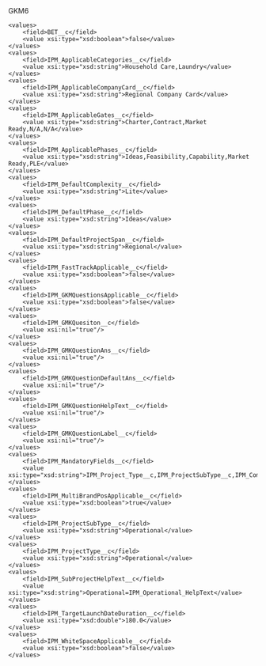 <?xml version="1.0" encoding="UTF-8"?>
<CustomMetadata xmlns="http://soap.sforce.com/2006/04/metadata" xmlns:xsi="http://www.w3.org/2001/XMLSchema-instance" xmlns:xsd="http://www.w3.org/2001/XMLSchema">
    <label>GKM6</label>
     
    <values>
        <field>BET__c</field>
        <value xsi:type="xsd:boolean">false</value>
    </values>
    <values>
        <field>IPM_ApplicableCategories__c</field>
        <value xsi:type="xsd:string">Household Care,Laundry</value>
    </values>
    <values>
        <field>IPM_ApplicableCompanyCard__c</field>
        <value xsi:type="xsd:string">Regional Company Card</value>
    </values>
    <values>
        <field>IPM_ApplicableGates__c</field>
        <value xsi:type="xsd:string">Charter,Contract,Market Ready,N/A,N/A</value>
    </values>
    <values>
        <field>IPM_ApplicablePhases__c</field>
        <value xsi:type="xsd:string">Ideas,Feasibility,Capability,Market Ready,PLE</value>
    </values>
    <values>
        <field>IPM_DefaultComplexity__c</field>
        <value xsi:type="xsd:string">Lite</value>
    </values>
    <values>
        <field>IPM_DefaultPhase__c</field>
        <value xsi:type="xsd:string">Ideas</value>
    </values>
    <values>
        <field>IPM_DefaultProjectSpan__c</field>
        <value xsi:type="xsd:string">Regional</value>
    </values>
    <values>
        <field>IPM_FastTrackApplicable__c</field>
        <value xsi:type="xsd:boolean">false</value>
    </values>
    <values>
        <field>IPM_GKMQuestionsApplicable__c</field>
        <value xsi:type="xsd:boolean">false</value>
    </values>
    <values>
        <field>IPM_GMKQuesiton__c</field>
        <value xsi:nil="true"/>
    </values>
    <values>
        <field>IPM_GMKQuestionAns__c</field>
        <value xsi:nil="true"/>
    </values>
    <values>
        <field>IPM_GMKQuestionDefaultAns__c</field>
        <value xsi:nil="true"/>
    </values>
    <values>
        <field>IPM_GMKQuestionHelpText__c</field>
        <value xsi:nil="true"/>
    </values>
    <values>
        <field>IPM_GMKQuestionLabel__c</field>
        <value xsi:nil="true"/>
    </values>
    <values>
        <field>IPM_MandatoryFields__c</field>
        <value xsi:type="xsd:string">IPM_Project_Type__c,IPM_ProjectSubType__c,IPM_Company_Card__c,IPM_Brand_Positioning__c,IPM_Project_Name__c,IPM_Category_Text__c,IPM_Target_Launch_Dates__c</value>
    </values>
    <values>
        <field>IPM_MultiBrandPosApplicable__c</field>
        <value xsi:type="xsd:boolean">true</value>
    </values>
    <values>
        <field>IPM_ProjectSubType__c</field>
        <value xsi:type="xsd:string">Operational</value>
    </values>
    <values>
        <field>IPM_ProjectType__c</field>
        <value xsi:type="xsd:string">Operational</value>
    </values>
    <values>
        <field>IPM_SubProjectHelpText__c</field>
        <value xsi:type="xsd:string">Operational=IPM_Operational_HelpText</value>
    </values>
    <values>
        <field>IPM_TargetLaunchDateDuration__c</field>
        <value xsi:type="xsd:double">180.0</value>
    </values>
    <values>
        <field>IPM_WhiteSpaceApplicable__c</field>
        <value xsi:type="xsd:boolean">false</value>
    </values>
</CustomMetadata>
